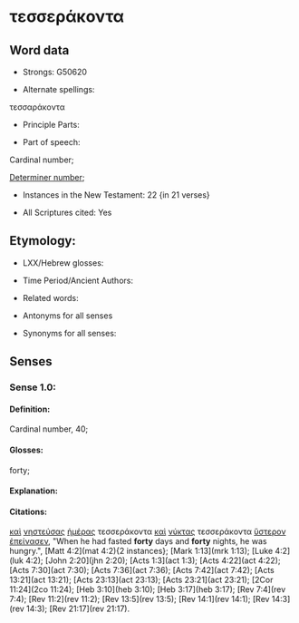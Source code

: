 # τεσσεράκοντα

<!-- Status: S2=NeedsFinalCheck -->
<!-- Lexica used for edits: BDAG, FFM, LN, A-S -->

## Word data

* Strongs: G50620

* Alternate spellings:

τεσσαράκοντα

* Principle Parts: 

* Part of speech: 

Cardinal number;

[Determiner number](http://ugg.readthedocs.io/en/latest/determiner_number.html);

* Instances in the New Testament: 22 {in 21 verses}

* All Scriptures cited: Yes

## Etymology: 

* LXX/Hebrew glosses: 

* Time Period/Ancient Authors: 

* Related words: 

* Antonyms for all senses

* Synonyms for all senses: 

## Senses 

### Sense 1.0:

#### Definition: 

Cardinal number, 40;

#### Glosses:

forty;

#### Explanation:

#### Citations:

[καὶ](../G25320/01.md) [νηστεύσας](../G35220/01.md) [ἡμέρας](../G22500/01.md) τεσσεράκοντα [καὶ](../G25320/01.md) [νύκτας](../G35710/01.md) τεσσεράκοντα [ὕστερον](../G99999/01.md) [ἐπείνασεν](../G39830/01.md), 
"When he had fasted **forty** days and **forty** nights, he was hungry.", 
[Matt 4:2](mat 4:2){2 instances};  [Mark 1:13](mrk 1:13);  [Luke 4:2](luk 4:2);  [John 2:20](jhn 2:20);  [Acts 1:3](act 1:3);  [Acts 4:22](act 4:22);  [Acts 7:30](act 7:30);  [Acts 7:36](act 7:36);  [Acts 7:42](act 7:42);  [Acts 13:21](act 13:21);  [Acts 23:13](act 23:13);  [Acts 23:21](act 23:21);  [2Cor 11:24](2co 11:24);  [Heb 3:10](heb 3:10);  [Heb 3:17](heb 3:17);  [Rev 7:4](rev 7:4);  [Rev 11:2](rev 11:2);  [Rev 13:5](rev 13:5);  [Rev 14:1](rev 14:1);  [Rev 14:3](rev 14:3);  [Rev 21:17](rev 21:17).  
